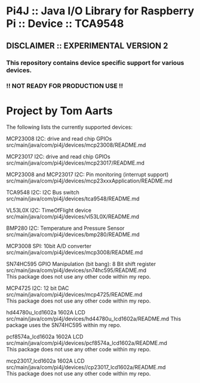 Pi4J :: Java I/O Library for Raspberry Pi :: Device :: TCA9548
==========================================================================

## DISCLAIMER :: EXPERIMENTAL VERSION 2 

### This repository contains device specific support for various devices.

### !! NOT READY FOR PRODUCTION USE !!

Project by Tom Aarts
==========================================================================

The following lists the currently supported devices:


MCP23008 I2C:  drive and read chip GPIOs
src/main/java/com/pi4j/devices/mcp23008/README.md

MCP23017 I2C:  drive and read chip GPIOs
src/main/java/com/pi4j/devices/mcp23017/README.md

MCP23008 and MCP23017 I2C:  Pin monitoring (interrupt support)
src/main/java/com/pi4j/devices/mcp23xxxApplication/README.md

TCA9548 I2C:  I2C Bus switch 
src/main/java/com/pi4j/devices/tca9548/README.md


VL53L0X I2C:  TimeOfFlight device
src/main/java/com/pi4j/devices/vl53L0X/README.md


BMP280  I2C:  Temperature and Pressure Sensor
src/main/java/com/pi4j/devices/bmp280/README.md

MCP3008 SPI:  10bit A/D converter
src/main/java/com/pi4j/devices/mcp3008/README.md

SN74HC595 GPIO Manipulation (bit bang): 8 Bit shift register   
src/main/java/com/pi4j/devices/sn74hc595/README.md   
This package does not use any other code within my repo.   

MCP4725 I2C:  12 bit DAC   
src/main/java/com/pi4j/devices/mcp4725/README.md  
This package does not use any other code within my repo.  


hd44780u_lcd1602a  1602A LCD
src/main/java/com/pi4j/devices/hd44780u_lcd1602a/README.md
This package uses the SN74HC595 within my repo.

pcf8574a_lcd1602a  1602A LCD    
src/main/java/com/pi4j/devices/pcf8574a_lcd1602a/README.md   
This package does not use any other code within my repo.   


mcp23017_lcd1602a   1602A LCD    
src/main/java/com/pi4j/devices//cp23017_lcd1602a/README.md    
This package does not use any other code within my repo.   

